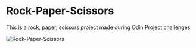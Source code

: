 # Rock-Paper-Scissors
This is a rock, paper, scissors project made during Odin Project challenges

![Rock-Paper-Scissors](https://user-images.githubusercontent.com/82604103/125055708-2b48f680-e0b0-11eb-9a5a-fc56f1833d8d.png)
